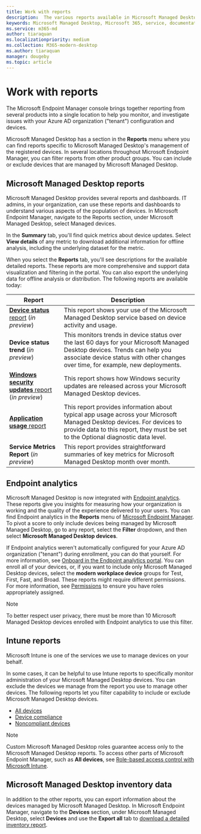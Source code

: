 ```yaml
---
title: Work with reports
description:  The various reports available in Microsoft Managed Desktop
keywords: Microsoft Managed Desktop, Microsoft 365, service, documentation
ms.service: m365-md
author: tiaraquan
ms.localizationpriority: medium
ms.collection: M365-modern-desktop
ms.author: tiaraquan
manager: dougeby
ms.topic: article
---
```


# Work with reports

The Microsoft Endpoint Manager console brings together reporting from several products into a single location to help you monitor, and investigate issues with your Azure AD organization ("tenant") configuration and devices.

Microsoft Managed Desktop has a section in the **Reports** menu where you can find reports specific to Microsoft Managed Desktop's management of the registered devices. In several locations throughout Microsoft Endpoint Manager, you can filter reports from other product groups. You can include or exclude devices that are managed by Microsoft Managed Desktop.

## Microsoft Managed Desktop reports

Microsoft Managed Desktop provides several reports and dashboards. IT admins, in your organization, can use these reports and dashboards to understand various aspects of the population of devices. In Microsoft Endpoint Manager, navigate to the Reports section, under Microsoft Managed Desktop, select Managed devices.

In the **Summary** tab, you'll find quick metrics about device updates. Select **View details** of any metric to download additional information for offline analysis, including the underlying dataset for the metric.

When you select the **Reports** tab, you'll see descriptions for the available detailed reports. These reports are more comprehensive and support data visualization and filtering in the portal. You can also export the underlying data for offline analysis or distribution. The following reports are available today:

| Report | Description |
| ------ | ------ |
| [**Device status** report](device-status-report.md) (*in preview*) | This report shows your use of the Microsoft Managed Desktop service based on device activity and usage. |
| **Device status trend** (*in preview*) | This monitors trends in device status over the last 60 days for your Microsoft Managed Desktop devices. Trends can help  you associate device status with other changes over time, for example, new deployments. |
| [**Windows security updates** report](security-updates-report.md) (*in preview*) | This report shows how Windows security updates are released across your Microsoft Managed Desktop devices. |
| [**Application usage** report](app-usage-report.md) | This report provides information about typical app usage across your Microsoft Managed Desktop devices. For devices to provide data to this report, they must be set to the Optional diagnostic data level. |
| **Service Metrics Report** (*in preview*) | This report provides straightforward summaries of key metrics for Microsoft Managed Desktop month over month. |

## Endpoint analytics

Microsoft Managed Desktop is now integrated with [Endpoint analytics](/mem/analytics/overview). These reports give you insights for measuring how your organization is working and the quality of the experience delivered to your users. You can find Endpoint analytics in the **Reports** menu of [Microsoft Endpoint Manager](https://endpoint.microsoft.com/). To pivot a score to only include devices being managed by Microsoft Managed Desktop, go to any report, select the **Filter** dropdown, and then select **Microsoft Managed Desktop devices**.

If Endpoint analytics weren't automatically configured for your Azure AD organization ("tenant") during enrollment, you can do that yourself. For more information, see [Onboard in the Endpoint analytics portal](/mem/analytics/enroll-intune#bkmk_onboard). You can enroll all of your devices, or, if you want to include only Microsoft Managed Desktop devices, select the **modern workplace device** groups for Test, First, Fast, and Broad. These reports might require different permissions. For more information, see [Permissions](/mem/analytics/overview#permissions) to ensure you have roles appropriately assigned.

> [!NOTE]
> To better respect user privacy, there must be more than 10 Microsoft Managed Desktop devices enrolled with Endpoint analytics to use this filter.

## Intune reports

Microsoft Intune is one of the services we use to manage devices on your behalf.

In some cases, it can be helpful to use Intune reports to specifically monitor administration of your Microsoft Managed Desktop devices. You can exclude the devices we manage from the report you use to manage other devices. The following reports let you filter capability to include or exclude Microsoft Managed Desktop devices.

- [All devices](/mem/intune/remote-actions/device-management#get-to-your-devices)
- [Device compliance](/mem/intune/fundamentals/reports#device-compliance-report-organizational)
- [Noncompliant devices](/mem/intune/fundamentals/reports#noncompliant-devices-report-operational)

> [!NOTE]
> Custom Microsoft Managed Desktop roles guarantee access only to the Microsoft Managed Desktop reports. To access other parts of Microsoft Endpoint Manager, such as **All devices**, see [Role-based access control with Microsoft Intune](/mem/intune/fundamentals/role-based-access-control).

## Microsoft Managed Desktop inventory data

In addition to the other reports, you can export information about the devices managed by Microsoft Managed Desktop. In Microsoft Endpoint Manager, navigate to the **Devices** section, under Microsoft Managed Desktop, select **Devices** and use the **Export all** tab to [download a detailed inventory report](device-inventory-report.md).
